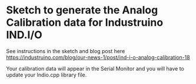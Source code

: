 # Sketch to generate the Analog Calibration data for Industruino IND.I/O

See instructions in the sketch and blog post here https://industruino.com/blog/our-news-1/post/ind-i-o-analog-calibration-18


Your calibration data will appear in the Serial Monitor and you will have to update your Indio.cpp library file.


